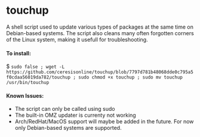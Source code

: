 # touchup

A shell script used to update various types of packages at the same time on Debian-based systems. The script also cleans many often forgotten corners of the Linux system, making it usefull for troubleshooting.

#### To install:

$ ```sudo false ; wget -L https://github.com/ceresisonline/touchup/blob/7797d781b48068dde0c795a5f0cdaa56019da782/touchup ; sudo chmod +x touchup ; sudo mv touchup /usr/bin/touchup```

#### Known Issues:
- The script can only be called using sudo
- The built-in OMZ updater is currenty not working
- Arch/RedHat/MacOS support will maybe be added in the future. For now only Debian-based systems are supported.
